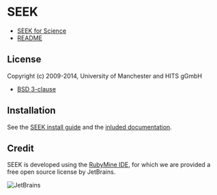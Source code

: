 # SEEK

* [SEEK for Science](http://www.seek4science.org/) 
* [README](http://seek4science.org/sites/default/files/seekdocs/doc/README.html)

## License

Copyright (c) 2009-2014, University of Manchester and HITS gGmbH

* [BSD 3-clause](BSD-LICENSE)

## Installation

See the
[SEEK install guide](http://seek4science.org/sites/default/files/seekdocs/doc/INSTALL.html)
and the [inluded documentation](doc).


## Credit

SEEK is developed using the [RubyMine IDE](http://www.jetbrains.com/ruby/), for which we are provided a free open source license by JetBrains.

![JetBrains](http://seek4science.org/sites/default/files/logo_jetbrains_smaller.gif)

